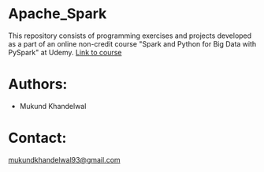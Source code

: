 # Apache_Spark

This repository consists of programming exercises and projects developed as a part of an online non-credit course "Spark and Python for Big Data with PySpark" at Udemy.
[Link to course](https://www.udemy.com/spark-and-python-for-big-data-with-pyspark)

# Authors:
* Mukund Khandelwal

# Contact:
mukundkhandelwal93@gmail.com
